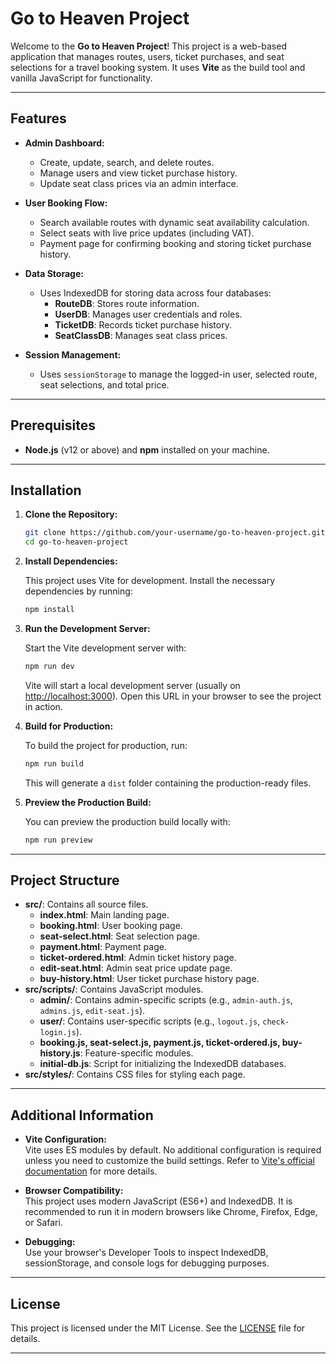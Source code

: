 # Go to Heaven Project

Welcome to the **Go to Heaven Project**! This project is a web-based application that manages routes, users, ticket purchases, and seat selections for a travel booking system. It uses **Vite** as the build tool and vanilla JavaScript for functionality.

---

## Features

- **Admin Dashboard:**  
  - Create, update, search, and delete routes.  
  - Manage users and view ticket purchase history.  
  - Update seat class prices via an admin interface.
  
- **User Booking Flow:**  
  - Search available routes with dynamic seat availability calculation.  
  - Select seats with live price updates (including VAT).  
  - Payment page for confirming booking and storing ticket purchase history.
  
- **Data Storage:**  
  - Uses IndexedDB for storing data across four databases:  
    - **RouteDB**: Stores route information.  
    - **UserDB**: Manages user credentials and roles.  
    - **TicketDB**: Records ticket purchase history.  
    - **SeatClassDB**: Manages seat class prices.
    
- **Session Management:**  
  - Uses `sessionStorage` to manage the logged-in user, selected route, seat selections, and total price.

---

## Prerequisites

- **Node.js** (v12 or above) and **npm** installed on your machine.

---

## Installation

1. **Clone the Repository:**

   ```bash
   git clone https://github.com/your-username/go-to-heaven-project.git
   cd go-to-heaven-project
   ```

2. **Install Dependencies:**

   This project uses Vite for development. Install the necessary dependencies by running:

   ```bash
   npm install
   ```

3. **Run the Development Server:**

   Start the Vite development server with:

   ```bash
   npm run dev
   ```

   Vite will start a local development server (usually on [http://localhost:3000](http://localhost:3000)). Open this URL in your browser to see the project in action.

4. **Build for Production:**

   To build the project for production, run:

   ```bash
   npm run build
   ```

   This will generate a `dist` folder containing the production-ready files.

5. **Preview the Production Build:**

   You can preview the production build locally with:

   ```bash
   npm run preview
   ```

---

## Project Structure

- **src/**: Contains all source files.
  - **index.html**: Main landing page.
  - **booking.html**: User booking page.
  - **seat-select.html**: Seat selection page.
  - **payment.html**: Payment page.
  - **ticket-ordered.html**: Admin ticket history page.
  - **edit-seat.html**: Admin seat price update page.
  - **buy-history.html**: User ticket purchase history page.
- **src/scripts/**: Contains JavaScript modules.
  - **admin/**: Contains admin-specific scripts (e.g., `admin-auth.js`, `admins.js`, `edit-seat.js`).
  - **user/**: Contains user-specific scripts (e.g., `logout.js`, `check-login.js`).
  - **booking.js, seat-select.js, payment.js, ticket-ordered.js, buy-history.js**: Feature-specific modules.
  - **initial-db.js**: Script for initializing the IndexedDB databases.
- **src/styles/**: Contains CSS files for styling each page.

---

## Additional Information

- **Vite Configuration:**  
  Vite uses ES modules by default. No additional configuration is required unless you need to customize the build settings. Refer to [Vite's official documentation](https://vitejs.dev/config/) for more details.

- **Browser Compatibility:**  
  This project uses modern JavaScript (ES6+) and IndexedDB. It is recommended to run it in modern browsers like Chrome, Firefox, Edge, or Safari.

- **Debugging:**  
  Use your browser's Developer Tools to inspect IndexedDB, sessionStorage, and console logs for debugging purposes.

---

## License

This project is licensed under the MIT License. See the [LICENSE](LICENSE) file for details.

---

